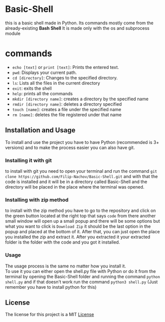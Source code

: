 # Basic-Shell
this is a basic shell made in Python. Its commands mostly come from the already-existing
**Bash Shell** It is made only with the os and subprocess module

# **commands**
- `echo [text]` or `print [text]`: Prints the entered text.
- `pwd`: Displays your current path.
- `cd [directory]`: Changes to the specified directory.
- `ls`: Lists all the files in the current directory
- `exit`: exits the shell
- `help`: prints all the commands 
- `mkdir [directory name]`: creates a directory by the specified name
- `rmdir [directory name]`: deletes a directory specified 
- `touch [name]`: creates a file under the specified name
- `rm [name]`: deletes the file registered under that name
## Installation and Usage

To install and use the project you have to have Python (recommended is 3+ versions) and to make the process easier you can also have git. <br>

### Installing it with git
to install with git you need to open your terminal and run the command
`git clone https://github.com/Filip-Nachov/Basic-Shell.git` and with that the code is installed and it will be in a directory called Basic-Shell and the directory will be placed in the place where the terminal was opened.

### Installing with zip method 
to install with the zip method you have to go to the repository and click on the green button located at the right top that says `code` from there another small window will open up a small popup and there will be some options but what you want to click is `Download Zip` it should be the last option in the popup and placed at the bottom of it. After that, you can just open the place you installed the zip and extract it. After you extracted it your extracted folder is the folder with the code and you got it installed. 

### Usage
The usage process is the same no matter how you install it.<br>
To use it you can either open the shell.py file with Python or do it from the terminal by opening the Basic-Shell folder and running the command 
`python shell.py` and if that doesn't work run the command `python3 shell.py` (Just remember you have to install python for this)

## License
The license for this project is a MIT [License](LICENSE)

